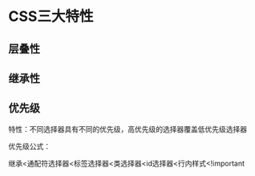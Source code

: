 # CSS三大特性

## 层叠性

## 继承性

## 优先级

特性：不同选择器具有不同的优先级，高优先级的选择器覆盖低优先级选择器

优先级公式：

继承<通配符选择器<标签选择器<类选择器<id选择器<行内样式<!important